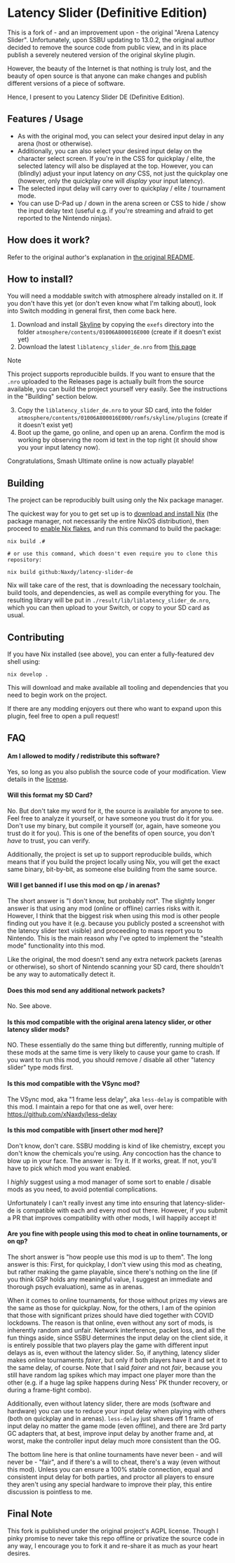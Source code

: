 # Latency Slider (Definitive Edition)

This is a fork of - and an improvement upon - the original "Arena Latency Slider". Unfortunately, upon SSBU updating to 13.0.2, the original author decided to remove the source code from public view, and in its place publish a severely neutered version of the original skyline plugin.

However, the beauty of the Internet is that nothing is truly lost, and the beauty of open source is that anyone can make changes and publish different versions of a piece of software.

Hence, I present to you Latency Slider DE (Definitive Edition).

## Features / Usage

- As with the original mod, you can select your desired input delay in any arena (host or otherwise).
- Additionally, you can also select your desired input delay on the character select screen. If you're in the CSS for quickplay / elite, the selected latency will also be displayed at the top. However, you can (blindly) adjust your input latency on _any_ CSS, not just the quickplay one (however, only the quickplay one will _display_ your input latency).
- The selected input delay will carry over to quickplay / elite / tournament mode.
- You can use D-Pad up / down in the arena screen or CSS to hide / show the input delay text (useful e.g. if you're streaming and afraid to get reported to the Nintendo ninjas).

## How does it work?

Refer to the original author's explanation in [the original README](README_orig.md).

## How to install?

You will need a moddable switch with atmosphere already installed on it. If you don't have this yet (or don't even know what I'm talking about), look into Switch modding in general first, then come back here.

1. Download and install [Skyline](https://github.com/skyline-dev/skyline) by copying the `exefs` directory into the folder `atmosphere/contents/01006A800016E000` (create if it doesn't exist yet)
2. Download the latest `liblatency_slider_de.nro` from [this page](https://github.com/xNaxdy/latency-slider-de/releases)

> [!NOTE]
> This project supports reproducible builds. If you want to ensure that the `.nro` uploaded to the Releases page is actually built from the source available, you can build the project yourself very easily. See the instructions in the "Building" section below.

3. Copy the `liblatency_slider_de.nro` to your SD card, into the folder `atmosphere/contents/01006A800016E000/romfs/skyline/plugins` (create if it doesn't exist yet)
4. Boot up the game, go online, and open up an arena. Confirm the mod is working by observing the room id text in the top right (it should show you your input latency now).

Congratulations, Smash Ultimate online is now actually playable!

## Building

The project can be reproducibly built using only the Nix package manager.

The quickest way for you to get set up is to [download and install Nix](https://nixos.org/download) (the package manager, not necessarily the entire NixOS distribution), then proceed to [enable Nix flakes](https://nixos.wiki/wiki/Flakes), and run this command to build the package:

```shell
nix build .#

# or use this command, which doesn't even require you to clone this repository:

nix build github:Naxdy/latency-slider-de
```

Nix will take care of the rest, that is downloading the necessary toolchain, build tools, and dependencies, as well as compile everything for you. The resulting library will be put in `./result/lib/liblatency_slider_de.nro`, which you can then upload to your Switch, or copy to your SD card as usual.

## Contributing

If you have Nix installed (see above), you can enter a fully-featured dev shell using:

```shell
nix develop .
```

This will download and make available all tooling and dependencies that you need to begin work on the project.

If there are any modding enjoyers out there who want to expand upon this plugin, feel free to open a pull request!

## FAQ

#### Am I allowed to modify / redistribute this software?

Yes, so long as you also publish the source code of your modification. View details in the [license](LICENSE).

#### Will this format my SD Card?

No. But don't take my word for it, the source is available for anyone to see. Feel free to analyze it yourself, or have someone you trust do it for you. Don't use my binary, but compile it yourself (or, again, have someone you trust do it for you). This is one of the benefits of open source, you don't _have_ to trust, you can verify.

Additionally, the project is set up to support reproducible builds, which means that if you build the project locally using Nix, you will get the exact same binary, bit-by-bit, as someone else building from the same source.

#### Will I get banned if I use this mod on qp / in arenas?

The short answer is "I don't know, but probably not". The slightly longer answer is that using any mod (online or offline) carries risks with it. However, I think that the biggest risk when using this mod is other people finding out you have it (e.g. because you publicly posted a screenshot with the latency slider text visible) and proceeding to mass report you to Nintendo. This is the main reason why I've opted to implement the "stealth mode" functionality into this mod.

Like the original, the mod doesn't send any extra network packets (arenas or otherwise), so short of Nintendo scanning your SD card, there shouldn't be any way to automatically detect it.

#### Does this mod send any additional network packets?

No. See above.

#### Is this mod compatible with the original arena latency slider, or other latency slider mods?

NO. These essentially do the same thing but differently, running multiple of these mods at the same time is very likely to cause your game to crash. If you want to run this mod, you should remove / disable all other "latency slider" type mods first.

#### Is this mod compatible with the VSync mod?

The VSync mod, aka "1 frame less delay", aka `less-delay` is compatible with this mod. I maintain a repo for that one as well, over here: https://github.com/xNaxdy/less-delay

#### Is this mod compatible with [insert other mod here]?

Don't know, don't care. SSBU modding is kind of like chemistry, except you don't know the chemicals you're using. Any concoction has the chance to blow up in your face. The answer is: Try it. If it works, great. If not, you'll have to pick which mod you want enabled.

I _highly_ suggest using a mod manager of some sort to enable / disable mods as you need, to avoid potential complications.

Unfortunately I can't really invest any time into ensuring that latency-slider-de is compatible with each and every mod out there. However, if you submit a PR that improves compatibility with other mods, I will happily accept it!

#### Are you fine with people using this mod to cheat in online tournaments, or on qp?

The short answer is "how people use this mod is up to them". The long answer is this: First, for quickplay, I don't view using this mod as cheating, but rather making the game playable, since there's nothing on the line (if you think GSP holds any meaningful value, I suggest an immediate and thorough psych evaluation), same as in arenas.

When it comes to online tournaments, for those without prizes my views are the same as those for quickplay. Now, for the others, I am of the opinion that those with significant prizes should have died together with COVID lockdowns. The reason is that online, even without any sort of mods, is inherently random and unfair. Network interference, packet loss, and all the fun things aside, since SSBU determines the input delay on the client side, it is entirely possible that two players play the game with different input delays as is, even without the latency slider. So, if anything, latency slider makes online tournaments _fairer_, but only if both players have it and set it to the same delay, of course. Note that I said _fairer_ and not _fair_, because you still have random lag spikes which may impact one player more than the other (e.g. if a huge lag spike happens during Ness' PK thunder recovery, or during a frame-tight combo).

Additionally, even without latency slider, there are mods (software and hardware) you can use to reduce your input delay when playing with others (both on quickplay and in arenas). `less-delay` just shaves off 1 frame of input delay no matter the game mode (even offline), and there are 3rd party GC adapters that, at best, improve input delay by another frame and, at worst, make the controller input delay much more consistent than the OG.

The bottom line here is that online tournaments have never been - and will never be - "fair", and if there's a will to cheat, there's a way (even without this mod). Unless you can ensure a 100% stable connection, equal and consistent input delay for both parties, and proctor all players to ensure they aren't using any special hardware to improve their play, this entire discussion is pointless to me.

## Final Note

This fork is published under the original project's AGPL license. Though I pinky promise to never take this repo offline or privatize the source code in any way, I encourage you to fork it and re-share it as much as your heart desires.
